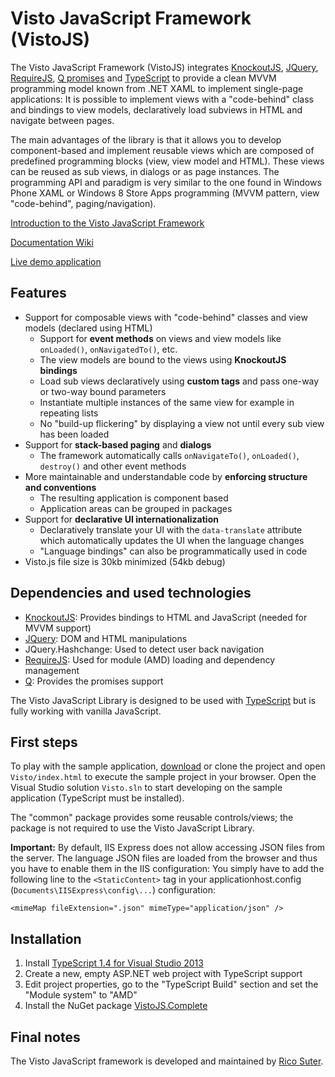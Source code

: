 # Visto JavaScript Framework (VistoJS)

The Visto JavaScript Framework (VistoJS) integrates [KnockoutJS](http://knockoutjs.com), [JQuery](http://jquery.com),  [RequireJS](http://www.requirejs.org), [Q promises](https://github.com/kriskowal/q) and [TypeScript](http://www.typescriptlang.org) to provide a clean MVVM programming model known from .NET XAML to implement single-page applications: It is possible to implement views with a "code-behind" class and bindings to view models, declaratively load subviews in HTML and navigate between pages. 

The main advantages of the library is that it allows you to develop component-based and implement reusable views which are composed of predefined programming blocks (view, view model and HTML). These views can be reused as sub views, in dialogs or as page instances. The programming API and paradigm is very similar to the one found in Windows Phone XAML or Windows 8 Store Apps programming (MVVM pattern, view "code-behind", paging/navigation).

[Introduction to the Visto JavaScript Framework](https://github.com/VistoJS/Core/wiki/Introduction)

[Documentation Wiki](https://github.com/VistoJS/Core/wiki)

[Live demo application](https://rawgit.com/VistoJS/Core/master/Visto/index.html)

## Features

- Support for composable views with "code-behind" classes and view models (declared using HTML) 
    - Support for **event methods** on views and view models like `onLoaded()`, `onNavigatedTo()`, etc. 
    - The view models are bound to the views using **KnockoutJS bindings** 
    - Load sub views declaratively using **custom tags** and pass one-way or two-way bound parameters
    - Instantiate multiple instances of the same view for example in repeating lists
    - No "build-up flickering" by displaying a view not until every sub view has been loaded
- Support for **stack-based paging** and **dialogs** 
    - The framework automatically calls `onNavigateTo()`, `onLoaded()`, `destroy()` and other event methods
- More maintainable and understandable code by **enforcing structure and conventions**
    - The resulting application is component based
    - Application areas can be grouped in packages
- Support for **declarative UI internationalization**
    - Declaratively translate your UI with the `data-translate` attribute which automatically updates the UI when the language changes
    - "Language bindings" can also be programmatically used in code
- Visto.js file size is 30kb minimized (54kb debug)

## Dependencies and used technologies

- [KnockoutJS](http://knockoutjs.com): Provides bindings to HTML and JavaScript (needed for MVVM support) 
- [JQuery](http://jquery.com): DOM and HTML manipulations
- JQuery.Hashchange: Used to detect user back navigation 
- [RequireJS](http://www.requirejs.org): Used for module (AMD) loading and dependency management 
- [Q](https://github.com/kriskowal/q): Provides the promises support 

The Visto JavaScript Library is designed to be used with [TypeScript](http://www.typescriptlang.org) but is fully working with vanilla JavaScript. 

## First steps

To play with the sample application, [download](https://github.com/VistoJS/Core/archive/master.zip) or clone the project and open `Visto/index.html` to execute the sample project in your browser. Open the Visual Studio solution `Visto.sln` to start developing on the sample application (TypeScript must be installed). 

The "common" package provides some reusable controls/views; the package is not required to use the Visto JavaScript Library. 

**Important:** By default, IIS Express does not allow accessing JSON files from the server. The language JSON files are loaded from the browser and thus you have to enable them in the IIS configuration: You simply have to add the following line to the `<StaticContent>` tag in your applicationhost.config (`Documents\IISExpress\config\...`) configuration: 

    <mimeMap fileExtension=".json" mimeType="application/json" />
    
## Installation

1. Install [TypeScript 1.4 for Visual Studio 2013](https://visualstudiogallery.msdn.microsoft.com/2d42d8dc-e085-45eb-a30b-3f7d50d55304)
2. Create a new, empty ASP.NET web project with TypeScript support
3. Edit project properties, go to the "TypeScript Build" section and set the "Module system" to "AMD" 
4. Install the NuGet package [VistoJS.Complete](http://www.nuget.org/packages/VistoJS.Complete/)

## Final notes

The Visto JavaScript framework is developed and maintained by [Rico Suter](http://rsuter.com). 

